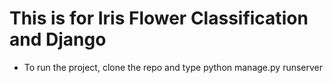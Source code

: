 # This is for Iris Flower Classification and Django

- To run the project, clone the repo and type python manage.py runserver
